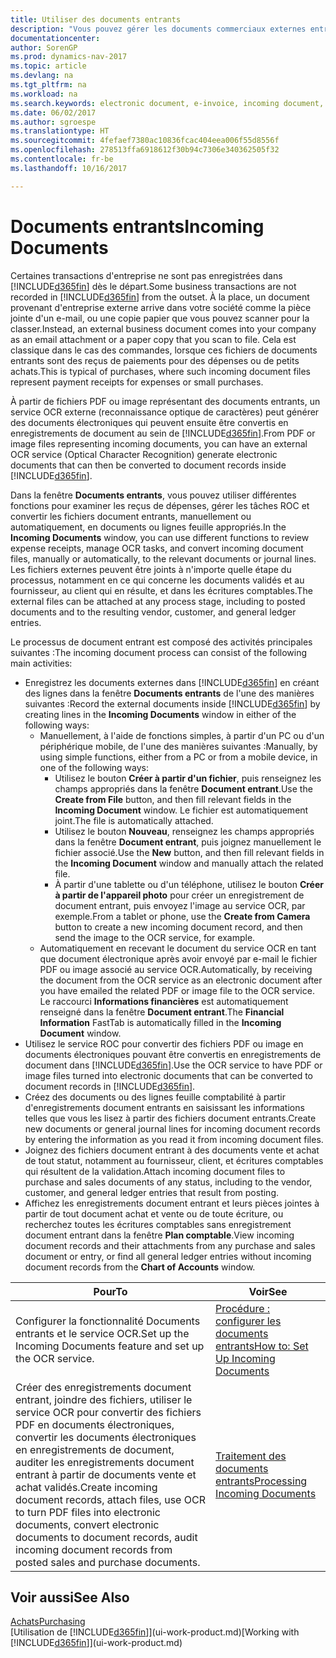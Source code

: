 ```yaml
---
title: Utiliser des documents entrants
description: "Vous pouvez gérer les documents commerciaux externes entrants, tels que des réceptions de paiement ou des fichiers PDF, gérer des tâches OCR, et convertir des dossiers en documents électroniques et enregistrements dans Dynamics NAV."
documentationcenter: 
author: SorenGP
ms.prod: dynamics-nav-2017
ms.topic: article
ms.devlang: na
ms.tgt_pltfrm: na
ms.workload: na
ms.search.keywords: electronic document, e-invoice, incoming document, OCR, ecommerce, document exchange, import invoice
ms.date: 06/02/2017
ms.author: sgroespe
ms.translationtype: HT
ms.sourcegitcommit: 4fefaef7380ac10836fcac404eea006f55d8556f
ms.openlocfilehash: 278513ffa6918612f30b94c7306e340362505f32
ms.contentlocale: fr-be
ms.lasthandoff: 10/16/2017

---
```

# <a name="incoming-documents"></a><span data-ttu-id="30b00-103">Documents entrants</span><span class="sxs-lookup"><span data-stu-id="30b00-103">Incoming Documents</span></span>
<span data-ttu-id="30b00-104">Certaines transactions d'entreprise ne sont pas enregistrées dans [!INCLUDE[d365fin](includes/d365fin_md.md)] dès le départ.</span><span class="sxs-lookup"><span data-stu-id="30b00-104">Some business transactions are not recorded in [!INCLUDE[d365fin](includes/d365fin_md.md)] from the outset.</span></span> <span data-ttu-id="30b00-105">À la place, un document provenant d'entreprise externe arrive dans votre société comme la pièce jointe d'un e-mail, ou une copie papier que vous pouvez scanner pour la classer.</span><span class="sxs-lookup"><span data-stu-id="30b00-105">Instead, an external business document comes into your company as an email attachment or a paper copy that you scan to file.</span></span> <span data-ttu-id="30b00-106">Cela est classique dans le cas des commandes, lorsque ces fichiers de documents entrants sont des reçus de paiements pour des dépenses ou de petits achats.</span><span class="sxs-lookup"><span data-stu-id="30b00-106">This is typical of purchases, where such incoming document files represent payment receipts for expenses or small purchases.</span></span>

<span data-ttu-id="30b00-107">À partir de fichiers PDF ou image représentant des documents entrants, un service OCR externe (reconnaissance optique de caractères) peut générer des documents électroniques qui peuvent ensuite être convertis en enregistrements de document au sein de [!INCLUDE[d365fin](includes/d365fin_md.md)].</span><span class="sxs-lookup"><span data-stu-id="30b00-107">From PDF or image files representing incoming documents, you can have an external OCR service (Optical Character Recognition) generate electronic documents that can then be converted to document records inside [!INCLUDE[d365fin](includes/d365fin_md.md)].</span></span>

<span data-ttu-id="30b00-108">Dans la fenêtre **Documents entrants**, vous pouvez utiliser différentes fonctions pour examiner les reçus de dépenses, gérer les tâches ROC et convertir les fichiers document entrants, manuellement ou automatiquement, en documents ou lignes feuille appropriés.</span><span class="sxs-lookup"><span data-stu-id="30b00-108">In the **Incoming Documents** window, you can use different functions to review expense receipts, manage OCR tasks, and convert incoming document files, manually or automatically, to the relevant documents or journal lines.</span></span> <span data-ttu-id="30b00-109">Les fichiers externes peuvent être joints à n'importe quelle étape du processus, notamment en ce qui concerne les documents validés et au fournisseur, au client qui en résulte, et dans les écritures comptables.</span><span class="sxs-lookup"><span data-stu-id="30b00-109">The external files can be attached at any process stage, including to posted documents and to the resulting vendor, customer, and general ledger entries.</span></span>

<span data-ttu-id="30b00-110">Le processus de document entrant est composé des activités principales suivantes :</span><span class="sxs-lookup"><span data-stu-id="30b00-110">The incoming document process can consist of the following main activities:</span></span>

* <span data-ttu-id="30b00-111">Enregistrez les documents externes dans [!INCLUDE[d365fin](includes/d365fin_md.md)] en créant des lignes dans la fenêtre **Documents entrants** de l'une des manières suivantes :</span><span class="sxs-lookup"><span data-stu-id="30b00-111">Record the external documents inside [!INCLUDE[d365fin](includes/d365fin_md.md)] by creating lines in the **Incoming Documents** window in either of the following ways:</span></span>
  * <span data-ttu-id="30b00-112">Manuellement, à l'aide de fonctions simples, à partir d'un PC ou d'un périphérique mobile, de l'une des manières suivantes :</span><span class="sxs-lookup"><span data-stu-id="30b00-112">Manually, by using simple functions, either from a PC or from a mobile device, in one of the following ways:</span></span>
    * <span data-ttu-id="30b00-113">Utilisez le bouton **Créer à partir d'un fichier**, puis renseignez les champs appropriés dans la fenêtre **Document entrant**.</span><span class="sxs-lookup"><span data-stu-id="30b00-113">Use the **Create from File** button, and then fill relevant fields in the **Incoming Document** window.</span></span> <span data-ttu-id="30b00-114">Le fichier est automatiquement joint.</span><span class="sxs-lookup"><span data-stu-id="30b00-114">The file is automatically attached.</span></span>  
    * <span data-ttu-id="30b00-115">Utilisez le bouton **Nouveau**, renseignez les champs appropriés dans la fenêtre **Document entrant**, puis joignez manuellement le fichier associé.</span><span class="sxs-lookup"><span data-stu-id="30b00-115">Use the **New** button, and then fill relevant fields in the **Incoming Document** window and manually attach the related file.</span></span>
    * <span data-ttu-id="30b00-116">À partir d'une tablette ou d'un téléphone, utilisez le bouton **Créer à partir de l'appareil photo** pour créer un enregistrement de document entrant, puis envoyez l'image au service OCR, par exemple.</span><span class="sxs-lookup"><span data-stu-id="30b00-116">From a tablet or phone, use the **Create from Camera** button to create a new incoming document record, and then send the image to the OCR service, for example.</span></span>
  * <span data-ttu-id="30b00-117">Automatiquement en recevant le document du service OCR en tant que document électronique après avoir envoyé par e-mail le fichier PDF ou image associé au service OCR.</span><span class="sxs-lookup"><span data-stu-id="30b00-117">Automatically, by receiving the document from the OCR service as an electronic document after you have emailed the related PDF or image file to the OCR service.</span></span> <span data-ttu-id="30b00-118">Le raccourci **Informations financières** est automatiquement renseigné dans la fenêtre **Document entrant**.</span><span class="sxs-lookup"><span data-stu-id="30b00-118">The **Financial Information** FastTab is automatically filled in the **Incoming Document** window.</span></span>
* <span data-ttu-id="30b00-119">Utilisez le service ROC pour convertir des fichiers PDF ou image en documents électroniques pouvant être convertis en enregistrements de document dans [!INCLUDE[d365fin](includes/d365fin_md.md)].</span><span class="sxs-lookup"><span data-stu-id="30b00-119">Use the OCR service to have PDF or image files turned into electronic documents that can be converted to document records in [!INCLUDE[d365fin](includes/d365fin_md.md)].</span></span>
* <span data-ttu-id="30b00-120">Créez des documents ou des lignes feuille comptabilité à partir d'enregistrements document entrants en saisissant les informations telles que vous les lisez à partir des fichiers document entrants.</span><span class="sxs-lookup"><span data-stu-id="30b00-120">Create new documents or general journal lines for incoming document records by entering the information as you read it from incoming document files.</span></span>
* <span data-ttu-id="30b00-121">Joignez des fichiers document entrant à des documents vente et achat de tout statut, notamment au fournisseur, client, et écritures comptables qui résultent de la validation.</span><span class="sxs-lookup"><span data-stu-id="30b00-121">Attach incoming document files to purchase and sales documents of any status, including to the vendor, customer, and general ledger entries that result from posting.</span></span>
* <span data-ttu-id="30b00-122">Affichez les enregistrements document entrant et leurs pièces jointes à partir de tout document achat et vente ou de toute écriture, ou recherchez toutes les écritures comptables sans enregistrement document entrant dans la fenêtre **Plan comptable**.</span><span class="sxs-lookup"><span data-stu-id="30b00-122">View incoming document records and their attachments from any purchase and sales document or entry, or find all general ledger entries without incoming document records from the **Chart of Accounts** window.</span></span>

| <span data-ttu-id="30b00-123">Pour</span><span class="sxs-lookup"><span data-stu-id="30b00-123">To</span></span> | <span data-ttu-id="30b00-124">Voir</span><span class="sxs-lookup"><span data-stu-id="30b00-124">See</span></span> |
| --- | --- |
| <span data-ttu-id="30b00-125">Configurer la fonctionnalité Documents entrants et le service OCR.</span><span class="sxs-lookup"><span data-stu-id="30b00-125">Set up the Incoming Documents feature and set up the OCR service.</span></span> |[<span data-ttu-id="30b00-126">Procédure : configurer les documents entrants</span><span class="sxs-lookup"><span data-stu-id="30b00-126">How to: Set Up Incoming Documents</span></span>](across-how-setup-income-documents.md) |
| <span data-ttu-id="30b00-127">Créer des enregistrements document entrant, joindre des fichiers, utiliser le service OCR pour convertir des fichiers PDF en documents électroniques, convertir les documents électroniques en enregistrements de document, auditer les enregistrements document entrant à partir de documents vente et achat validés.</span><span class="sxs-lookup"><span data-stu-id="30b00-127">Create incoming document records, attach files, use OCR to turn PDF files into electronic documents, convert electronic documents to document records, audit incoming document records from posted sales and purchase documents.</span></span> |[<span data-ttu-id="30b00-128">Traitement des documents entrants</span><span class="sxs-lookup"><span data-stu-id="30b00-128">Processing Incoming Documents</span></span>](across-process-income-documents.md) |

## <a name="see-also"></a><span data-ttu-id="30b00-129">Voir aussi</span><span class="sxs-lookup"><span data-stu-id="30b00-129">See Also</span></span>
[<span data-ttu-id="30b00-130">Achats</span><span class="sxs-lookup"><span data-stu-id="30b00-130">Purchasing</span></span>](purchasing-manage-purchasing.md)  
<span data-ttu-id="30b00-131">[Utilisation de [!INCLUDE[d365fin](includes/d365fin_md.md)]](ui-work-product.md)</span><span class="sxs-lookup"><span data-stu-id="30b00-131">[Working with [!INCLUDE[d365fin](includes/d365fin_md.md)]](ui-work-product.md)</span></span>

